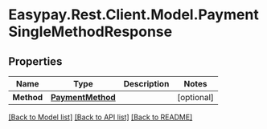 # Easypay.Rest.Client.Model.PaymentSingleMethodResponse
## Properties

Name | Type | Description | Notes
------------ | ------------- | ------------- | -------------
**Method** | [**PaymentMethod**](PaymentMethod.md) |  | [optional] 

[[Back to Model list]](../README.md#documentation-for-models) [[Back to API list]](../README.md#documentation-for-api-endpoints) [[Back to README]](../README.md)

